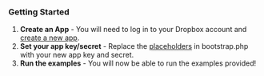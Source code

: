 ### Getting Started

1. **Create an App** - You will need to log in to your Dropbox account and [create a new app][].
2. **Set your app key/secret** - Replace the [placeholders][] in bootstrap.php with your new app key and secret.
3. **Run the examples** - You will now be able to run the examples provided!

[create a new app]: https://www.dropbox.com/developers/apps
[placeholders]: https://github.com/BenTheDesigner/Dropbox/blob/master/examples/bootstrap.php#L25-26
